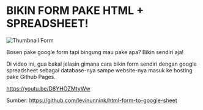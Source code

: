 # BIKIN FORM PAKE HTML + SPREADSHEET!

![Thumbnail Form](https://github.com/faizbyp/kotak-saran/assets/65883882/64041c38-071d-4bd5-ab78-9ef28c858a4d)

Bosen pake google form tapi bingung mau pake apa? Bikin sendiri aja!

Di video ini, gua bakal jelasin gimana cara bikin form sendiri dengan google spreadsheet sebagai database-nya sampe website-nya masuk ke hosting pake Github Pages.

https://youtu.be/D8YHOZMtyWw

Sumber: https://github.com/levinunnink/html-form-to-google-sheet
